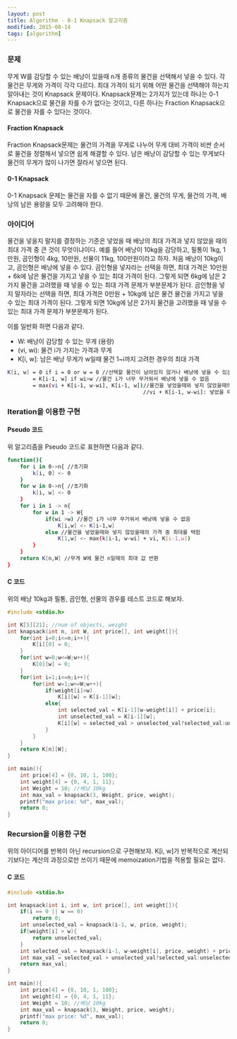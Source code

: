 ```yaml
---
layout: post
title: Algorithm - 0-1 Knapsack 알고리즘 
modified: 2015-08-14
tags: [algorithm]
---
```


### 문제

무게 W를 감당할 수 있는 배낭이 있을때 n개 종류의 물건을 선택해서 넣을 수 있다. 각 물건은 무게와 가격이 각각 다르다. 최대 가격이 되기 위해 어떤 물건을 선택해야 하는지 알아내는 것이 Knapsack 문제이다. Knapsack문제는 2가지가 있는데 하나는 0-1 Knapsack으로 물건을 자를 수가 없다는 것이고, 다른 하나는 Fraction Knapsack으로 물건을 자를 수 있다는 것이다. 

#### Fraction Knapsack

Fraction Knapsack문제는 물건의 가격을 무게로 나누어 무게 대비 가격이 비싼 순서로 물건을 정렬해서 넣으면 쉽게 해결할 수 있다. 남은 배낭이 감당할 수 있는 무게보다 물건의 무게가 많이 나가면 잘라서 넣으면 된다. 

#### 0-1 Knapsack

0-1 Knapsack 문제는 물건을 자를 수 없기 때문에 물건, 물건의 무게, 물건의 가격, 배낭의 남은 용량을 모두 고려해야 한다. 

### 아이디어

물건을 넣을지 말지를 결정하는 기준은 넣었을 때 배낭의 최대 가격과 넣지 않았을 때의 최대 가격 중 큰 것이 무엇이냐이다. 예를 들어 배낭이 10kg을 감당하고, 필통이 1kg, 1만원, 곰인형이 4kg, 10만원, 선물이 11kg, 100만원이라고 하자. 처음 배낭이 10kg이고, 곰인형은 배낭에 넣을 수 있다. 
곰인형을 넣자라는 선택을 하면, 최대 가격은 10만원 + 6k에 남은 물건을 가지고 넣을 수 있는 최대 가격이 된다. 그렇게 되면 6kg에 남은 2가지 물건을 고려했을 때 넣을 수 있는 최대 가격 문제가 부분문제가 된다. 
곰인형을 넣지 말자라는 선택을 하면, 최대 가격은 0만원 + 10kg에 남은 물건 물건을 가지고 넣을 수 있는 최대 가격이 된다. 그렇게 되면 10kg에 남은 2가지 물건을 고려했을 때 넣을 수 있는 최대 가격 문제가 부분문제가 된다. 

이를 일반화 하면 다음과 같다. 

- W: 배낭이 감당할 수 있는 무게 (용량)
- (vi, wi): 물건 i가 가지는 가격과 무게
- K[i, w]: 남은 배낭 무게가 w일때 물건 1~i까지 고려한 경우의 최대 가격

```bash
K[i, w] = 0 if i = 0 or w = 0 //선택할 물건이 남아있지 않거나 배낭에 넣을 수 있는 무게가 0
        = K[i-1, w] if wi>w //물건 i가 너무 무거워서 배낭에 넣을 수 없음
        = max(vi + K[i-1, w-wi], K[i-1, w])//물건을 넣었을때와 넣지 않았을때의 가격 중 최대를 택함 
                                           //vi + K[i-1, w-wi]: 넣었을 때, K[i-1, w]: 넣지 않았을 때 
```


### Iteration을 이용한 구현 

#### Pseudo 코드

위 알고리즘을 Pseudo 코드로 표현하면 다음과 같다. 

```bash
function(){
	for i in 0->n{ //초기화
		k[i, 0] <- 0
	}
	for w in 0->n{ //초기화
		k[i, w] <- 0
	}
	for i in 1 -> n{
		for w in 1 -> W{
			if(wi >w) //물건 i가 너무 무거워서 배낭에 넣을 수 없음
				K[i,w] <- K[i-1,w]
			else //물건을 넣었을때와 넣지 않았을때의 가격 중 최대를 택함 
				K[1,w] <- max(k[i-1, w-wi] + vi, K[i-1,w])
		}
	}
	return K[n,W] //무게 W에 물건 n일때의 최대 값 반환
}
```

#### C 코드

위의 배낭 10kg과 필통, 곰인형, 선물의 경우를 테스트 코드로 해보자. 

```c
#include <stdio.h>

int K[5][21]; //num of objects, weight
int knapsack(int n, int W, int price[], int weight[]){
    for(int i=0;i<=n;i++){
        K[i][0] = 0;
    }
    for(int w=0;w<=W;w++){
        K[0][w] = 0;
    }
    for(int i=1;i<=n;i++){
        for(int w=1;w<=W;w++){
            if(weight[i]>w)
                K[i][w] = K[i-1][w];
            else{
                int selected_val = K[i-1][w-weight[i]] + price[i];
                int unselected_val = K[i-1][w];
                K[i][w] = selected_val > unselected_val?selected_val:unselected_val;
            }
        }
    }
    return K[n][W];
}

int main(){
    int price[4] = {0, 10, 1, 100};
    int weight[4] = {0, 4, 1, 11};
    int Weight = 10; //베낭 10kg
    int max_val = knapsack(3, Weight, price, weight);
    printf("max price: %d", max_val);
    return 0;
}
```

### Recursion을 이용한 구현

위의 아이디어를 반복이 아닌 recursion으로 구현해보자. K[i, w]가 반복적으로 계산되기보다는 계산의 과정으로만 쓰이기 때문에 memoization기법을 적용할 필요는 없다. 

#### C 코드  

```c
#include <stdio.h>

int knapsack(int i, int w, int price[], int weight[]){
    if(i == 0 || w == 0)
        return 0;
    int unselected_val = knapsack(i-1, w, price, weight);
    if(weight[i] > w){
        return unselected_val;
    }
    int selected_val = knapsack(i-1, w-weight[i], price, weight) + price[i];
    int max_val = selected_val > unselected_val?selected_val:unselected_val;
    return max_val;
}

int main(){
    int price[4] = {0, 10, 1, 100};
    int weight[4] = {0, 4, 1, 11};
    int Weight = 10; //베낭 10kg
    int max_val = knapsack(3, Weight, price, weight);
    printf("max price: %d", max_val);
    return 0;
}
```

